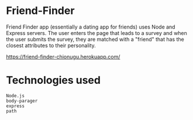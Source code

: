 # Friend-Finder

Friend Finder app (essentially a dating app for friends) uses Node and Express servers. The user enters the page that leads to a survey and when the user submits the survey, they are matched with a "friend" that has the closest attributes to their personality.


https://friend-finder-chionugu.herokuapp.com/

# Technologies used

    Node.js
    body-parager
    express 
    path 

